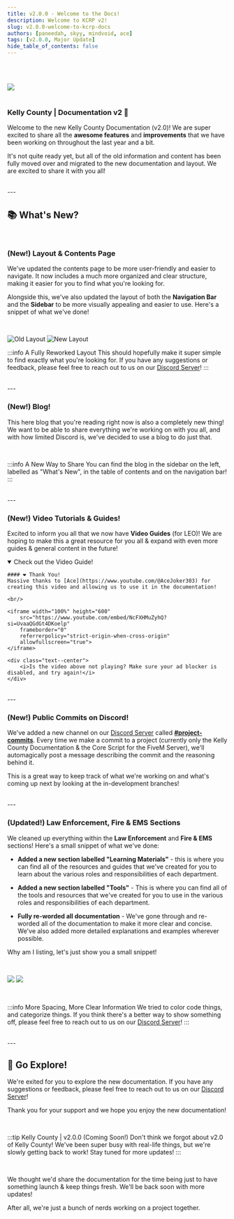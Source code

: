 ```yaml
---
title: v2.0.0 - Welcome to the Docs!
description: Welcome to KCRP v2!
slug: v2.0.0-welcome-to-kcrp-docs
authors: [paneedah, skyy, mindvoid, ace]
tags: [v2.0.0, Major Update]
hide_table_of_contents: false
---
```


<br/><br/>

<div class="text--center">
    <img src="/imgs/blog-docs-v2-update.jpg" style={{ width: '100%' }}></img>
</div>

<br/>

### Kelly County | Documentation v2 🎉

Welcome to the new Kelly County Documentation (v2.0)! We are super excited to share all the **awesome features** and **improvements** that we have been working on throughout the last year and a bit.

It's not quite ready yet, but all of the old information and content has been fully moved over and migrated to the new documentation and layout. We are excited to share it with you all!

<!-- truncate -->

<br/>
---
<br/>

## 📚 What's New?

<br/>

### (New!) Layout & Contents Page

We've updated the contents page to be more user-friendly and easier to navigate. It now includes a much more organized and clear structure, making it easier for you to find what you're looking for.

Alongside this, we've also updated the layout of both the **Navigation Bar** and the **Sidebar** to be more visually appealing and easier to use. Here's a snippet of what we've done!

<br/>

![Old Layout](/imgs/blog-docs-v2-old-layout.png)
![New Layout](/imgs/blog-docs-v2-new-layout.png)

:::info A Fully Reworked Layout
This should hopefully make it super simple to find exactly what you're looking for. If you have any suggestions or feedback, please feel free to reach out to us on our [Discord Server](https://discord.gg/kcdojrp)!
:::

<br/>
---
<br/>

### (New!) Blog!

This here blog that you're reading right now is also a completely new thing! We want to be able to share everything we're working on with you all, and with how limited Discord is, we've decided to use a blog to do just that.

<br/>

:::info A New Way to Share
You can find the blog in the sidebar on the left, labelled as "What's New", in the table of contents and on the navigation bar!
:::

<br/>
---
<br/>

### (New!) Video Tutorials & Guides!

Excited to inform you all that we now have **Video Guides** (for LEO)! We are hoping to make this a great resource for you all & expand with even more guides & general content in the future!

<details open>
  <summary>Check out the Video Guide!</summary>

    #### ❤️ Thank You!
    Massive thanks to [Ace](https://www.youtube.com/@AceJoker303) for creating this video and allowing us to use it in the documentation!

    <br/>

    <iframe width="100%" height="600"
        src="https://www.youtube.com/embed/NcFXHMuZyhQ?si=UvaaQGdGt4DKoelp"
        frameborder="0"
        referrerpolicy="strict-origin-when-cross-origin"
        allowfullscreen="true">
    </iframe>

    <div class="text--center">
        <i>Is the video above not playing? Make sure your ad blocker is disabled, and try again!</i>
    </div>
</details>

<br/>
---
<br/>

### (New!) Public Commits on Discord!

We've added a new channel on our [Discord Server](https://discord.gg/kcdojrp) called **[#project-commits](1362605191353991380)**. Every time we make a commit to a project (currently only the Kelly County Documentation & the Core Script for the FiveM Server), we'll automagically post a message describing the commit and the reasoning behind it.

This is a great way to keep track of what we're working on and what's coming up next by looking at the in-development branches!

<br/>
---
<br/>

### (Updated!) Law Enforcement, Fire & EMS Sections

We cleaned up everything within the **Law Enforcement** and **Fire & EMS** sections! Here's a small snippet of what we've done:

- **Added a new section labelled "Learning Materials"** - this is where you can find all of the resources and guides that we've created for you to learn about the various roles and responsibilities of each department.


- **Added a new section labelled "Tools"** - This is where you can find all of the tools and resources that we've created for you to use in the various roles and responsibilities of each department.

- **Fully re-worded all documentation** - We've gone through and re-worded all of the documentation to make it more clear and concise. We've also added more detailed explanations and examples wherever possible.

Why am I listing, let's just show you a small snippet!

<br/>

![](/imgs/blog-docs-v2-old-ftog.png)
![](/imgs/blog-docs-v2-new-ftog.png)

<br/>

:::info More Spacing, More Clear Information
We tried to color code things, and categorize things. If you think there's a better way to show something off, please feel free to reach out to us on our [Discord Server](https://discord.gg/kcdojrp)!
:::

<br/>
---
<br/>

## 🎉 Go Explore!

We're exited for you to explore the new documentation. If you have any suggestions or feedback, please feel free to reach out to us on our [Discord Server](https://discord.gg/kcdojrp)!

Thank you for your support and we hope you enjoy the new documentation!

<br/>

:::tip Kelly County | v2.0.0 (Coming Soon!)
Don't think we forgot about v2.0 of Kelly County! We've been super busy with real-life things, but we're slowly getting back to work! Stay tuned for more updates!
:::

<br/>

We thought we'd share the documentation for the time being just to have something launch & keep things fresh. We'll be back soon with more updates!

After all, we're just a bunch of nerds working on a project together.
